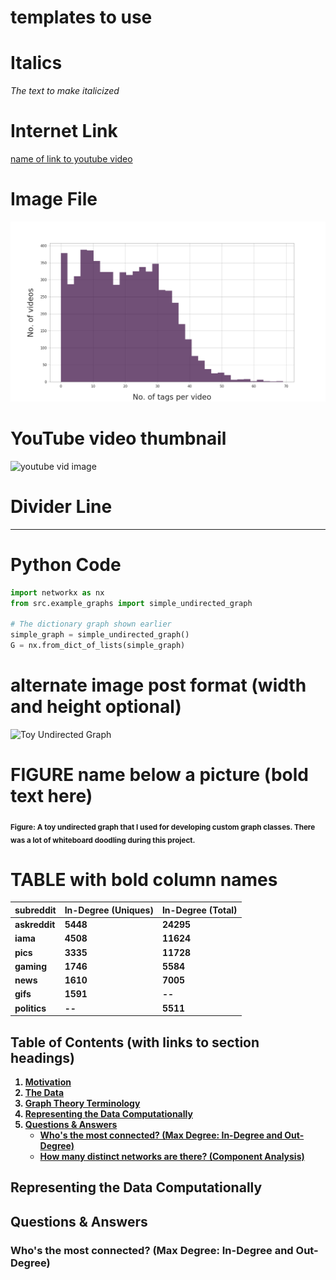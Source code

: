 # templates to use

# Italics
_The text to make italicized_

# Internet Link
[name of link to youtube video](https://www.youtube.com/watch?v=1CR0QmCaMTs)

# Image File 
![tag count histogram](https://github.com/truejimfrank/TrendTagsGraph/blob/master/images/tag_count_hist.png)
# YouTube video thumbnail
![youtube vid image](https://i.ytimg.com/vi/1CR0QmCaMTs/maxresdefault.jpg)
# Divider Line
---

# Python Code
```python
import networkx as nx
from src.example_graphs import simple_undirected_graph

# The dictionary graph shown earlier
simple_graph = simple_undirected_graph()
G = nx.from_dict_of_lists(simple_graph)
```

# alternate image post format (width and height optional)
<img src="images/toy-graph-1.png" alt="Toy Undirected Graph" width="400" height="400">

# FIGURE name below a picture (<b>bold text here<b>)
<sub><b>Figure: </b> A toy undirected graph that I used for developing custom graph classes. There was a lot of whiteboard doodling during this project. </sub>

# TABLE with bold column names
| subreddit | In-Degree (Uniques) | In-Degree (Total) |
| --- | --- | --- |
| askreddit | 5448 | 24295 |
| iama | 4508 | 11624 |
| pics | 3335 | 11728 |
| gaming | 1746 | 5584 |
| news | 1610 | 7005 |
| gifs | 1591 | -- |
| politics | -- | 5511 |

## Table of Contents (with links to section headings)
1. [Motivation](#motivation)
2. [The Data](#the-data)
3. [Graph Theory Terminology](#graph-theory-terminology)
4. [Representing the Data Computationally](#representing-the-data-computationally)
5. [Questions & Answers](#questions--answers)
    * [Who's the most connected? (Max Degree: In-Degree and Out-Degree)](#whos-the-most-connected-max-degree-in-degree-and-out-degree)
    * [How many distinct networks are there? (Component Analysis)](#how-many-distinct-networks-are-there-component-analysis)

## Representing the Data Computationally
## Questions & Answers
### Who's the most connected? (Max Degree: In-Degree and Out-Degree)
